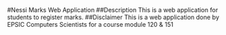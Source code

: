 #Nessi
Marks Web Application
##Description
This is a web application for students to register marks.
##Disclaimer
This is a web application done by EPSIC Computers Scientists for a course module 120 & 151
